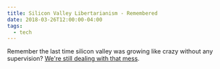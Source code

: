 ```yaml
---
title: Silicon Valley Libertarianism - Remembered
date: 2018-03-26T12:00:00-04:00
tags:
  - tech
---
```


Remember the last time silicon valley was growing like crazy without any supervision?
[We're still dealing with that mess](https://www.nytimes.com/2018/03/26/lens/the-superfund-sites-of-silicon-valley.html).

<a href="https://brid.gy/publish/twitter"></a>
